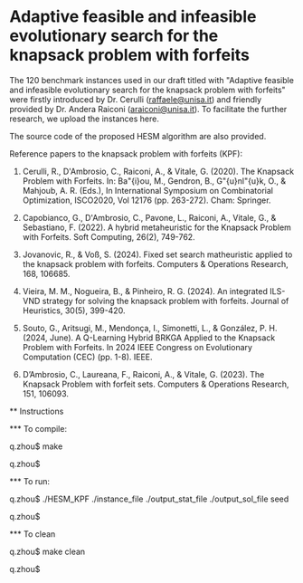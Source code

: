 # Adaptive feasible and infeasible evolutionary search for the knapsack problem with forfeits
The 120 benchmark instances used in our draft titled with "Adaptive feasible and infeasible evolutionary search for the knapsack problem with forfeits" were firstly introduced by Dr. Cerulli (raffaele@unisa.it) and friendly provided by Dr. Andera Raiconi (araiconi@unisa.it).  To facilitate the further research, we upload the instances here.

The source code of the proposed HESM algorithm are also provided.

Reference papers to the knapsack problem with forfeits (KPF):

1. Cerulli, R., D'Ambrosio, C., Raiconi, A., \& Vitale, G. (2020). The Knapsack Problem with Forfeits. In: Ba\"{i}ou, M., Gendron, B., G\"{u}nl\"{u}k, O., \& Mahjoub, A. R. (Eds.), In International Symposium on Combinatorial Optimization, ISCO2020, Vol 12176 (pp. 263-272). Cham: Springer.

2. Capobianco, G., D'Ambrosio, C., Pavone, L., Raiconi, A., Vitale, G., \& Sebastiano, F. (2022). A hybrid metaheuristic for the Knapsack Problem with Forfeits. Soft Computing, 26(2), 749-762.

3. Jovanovic, R., & Voß, S. (2024). Fixed set search matheuristic applied to the knapsack problem with forfeits. Computers & Operations Research, 168, 106685.

4. Vieira, M. M., Nogueira, B., & Pinheiro, R. G. (2024). An integrated ILS-VND strategy for solving the knapsack problem with forfeits. Journal of Heuristics, 30(5), 399-420.

5. Souto, G., Aritsugi, M., Mendonça, I., Simonetti, L., & González, P. H. (2024, June). A Q-Learning Hybrid BRKGA Applied to the Knapsack Problem with Forfeits. In 2024 IEEE Congress on Evolutionary Computation (CEC) (pp. 1-8). IEEE.

6. D’Ambrosio, C., Laureana, F., Raiconi, A., & Vitale, G. (2023). The Knapsack Problem with forfeit sets. Computers & Operations Research, 151, 106093.

** Instructions

*** To compile:

q.zhou$ make

q.zhou$

*** To run:

q.zhou$ ./HESM_KPF ./instance_file ./output_stat_file ./output_sol_file seed 

q.zhou$

*** To clean

q.zhou$ make clean

q.zhou$



